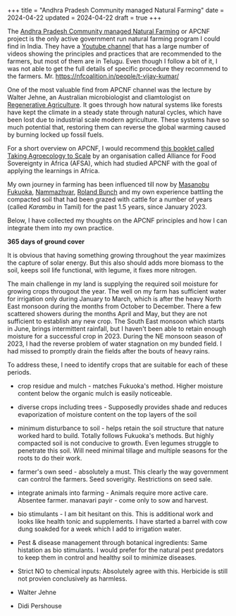 +++
title = "Andhra Pradesh Community managed Natural Farming"
date = 2024-04-22
updated = 2024-04-22
draft = true
+++

The [Andhra Pradesh Community managed Natural Farming](https://apcnf.in/) or
APCNF project is the only active government run natural farming program I could find in
India. They have a [Youtube channel](https://www.youtube.com/@APZBNF) that has a
large number of videos showing the principles and practices that are recommended
to the farmers, but most of them are in Telugu. Even though I follow a bit of
it, I was not able to get the full details of specific procedure they recommend
to the farmers. Mr. https://nfcoalition.in/people/t-vijay-kumar/

One of the most valuable find from APCNF channel was the lecture by Walter
Jehne, an Australian microbiologist and cliamtologist on [Regenerative
Agriculture](https://www.youtube.com/watch?v=GaXR3zLIM1U). It goes through how
natural systems like forests have kept the climate in a steady state through
natural cycles, which have been lost due to industrial scale modern agriculture.
These systems have so much potential that, restoring them can reverse the global
warming caused by burning locked up fossil fuels.

For a short overview on APCNF, I would recommend [this booklet called Taking
Agroecology to
Scale](https://afsafrica.org/wp-content/uploads/2022/10/natural-farming-guide-digital-lr.pdf)
by an organisation called Alliance for Food Sovereignty in Africa (AFSA), which
had studied APCNF with the goal of applying the learnings in Africa.

My own journey in farming has been influenced till now by [Masanobu
Fukuoka](https://en.wikipedia.org/wiki/Masanobu_Fukuoka),
[Nammazhvar](https://en.wikipedia.org/wiki/G._Nammalvar), [Roland
Bunch](https://www.echocommunity.org/en/resources/a045e67c-53fa-4ff9-be2a-f24707d41b58)
and my own experience battling the compacted soil that had been grazed with
cattle for a number of years (called _Karambu_ in Tamil) for the past 1.5 years,
since January 2023.

Below, I have collected my thoughts on the APCNF principles and how I can integrate them into my own practice.

**365 days of ground cover**

It is obvious that having something growing throughout the year maximizes the capture of solar energy. But this also should adds more biomass to the soil, keeps soil life functional, with legume, it fixes more nitrogen.

The main challenge in my land is supplying the required soil moisture for growing crops througout the year. The well on my farm has sufficient water for irrigation only during January to March, which is after the heavy North East monsoon during the months from October to December. There a few scattered showers during the months April and May, but they are not sufficient to establish any new crop. The South East monsoon which starts in June, brings intermittent rainfall, but I haven't been able to retain enough moisture for a successful crop in 2023. During the NE monsoon season of 2023, I had the reverse problem of water stagnation on my bunded field. I had missed to promptly drain the fields after the bouts of heavy rains.

To address these, I need to identify crops that are suitable for each of these periods. 

* crop residue and mulch - matches Fukuoka's method. Higher moisture content below the organic mulch is easily noticeable.
* diverse crops including trees - Supposedly provides shade and reduces evaporization of moisture content on the top layers of the soil
* minimum disturbance to soil - helps retain the soil structure that nature worked hard to build. Totally follows Fukuoka's methods. But highly compacted soil is not conducive to growth. Even legumes struggle to penetrate this soil. Will need minimal tillage and multiple seasons for the roots to do their work.
* farmer's own seed - absolutely a must. This clearly the way government can control the farmers. Seed soverigity. Restrictions on seed sale.
* integrate animals into farming - Animals require more active care. Absentee farmer. manavari payir - come only to sow and harvest.
* bio stimulants - I am bit hesitant on this. This is additional work and looks like health tonic and supplements. I have started a barrel with cow dung soakded for a week which I add to irrigation water.
* Pest & disease management through botanical ingredients: Same histation as bio stimulants. I would prefer for the natural pest predators to keep them in control and healthy soil to minimize diseases.
* Strict NO to chemical inputs: Absolutely agree with this. Herbicide is still not provien conclusively as harmless.

* Walter Jehne
* Didi Pershouse